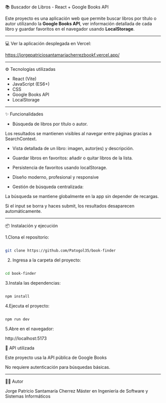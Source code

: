 📚 Buscador de Libros - React + Google Books API

Este proyecto es una aplicación web que permite buscar libros por título o autor utilizando la **Google Books API**, ver información detallada de cada libro y guardar favoritos en el navegador usando **LocalStorage**.

---

💻 Ver la aplicación desplegada en Vercel:

https://jorgepatriciosantamariacherrezbookf.vercel.app/

---

⚙️ Tecnologías utilizadas

- React (Vite)
- JavaScript (ES6+)
- CSS 
- Google Books API
- LocalStorage

---

✨ Funcionalidades

- Búsqueda de libros por título o autor.

Los resultados se mantienen visibles al navegar entre páginas gracias a SearchContext.


- Vista detallada de un libro: imagen, autor(es) y descripción.

- Guardar libros en favoritos: añadir o quitar libros de la lista.

- Persistencia de favoritos usando localStorage.

- Diseño moderno, profesional y responsive

- Gestión de búsqueda centralizada:

La búsqueda se mantiene globalmente en la app sin depender de recargas.

Si el input se borra y haces submit, los resultados desaparecen automáticamente. 

---

📦 Instalación y ejecución

1.Clona el repositorio: 

```bash

git clone https://github.com/Patogol35/book-finder

```

2. Ingresa a la carpeta del proyecto:

```bash

cd book-finder

```

3.Instala las dependencias:  

```bash

npm install

```

4.Ejecuta el proyecto: 

```bash

npm run dev 

```

5.Abre en el navegador:

http://localhost:5173

🔑 API utilizada

Este proyecto usa la API pública de Google Books

No requiere autenticación para búsquedas básicas.

---

👨‍💻 Autor

Jorge Patricio Santamaría Cherrez
Máster en Ingeniería de Software y Sistemas Informáticos

